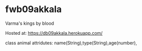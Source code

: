 # fwb09akkala
Varma's kings by blood

Hosted at: https://db09akkala.herokuapp.com/

class animal attridutes: name(String),type(String),age(number),